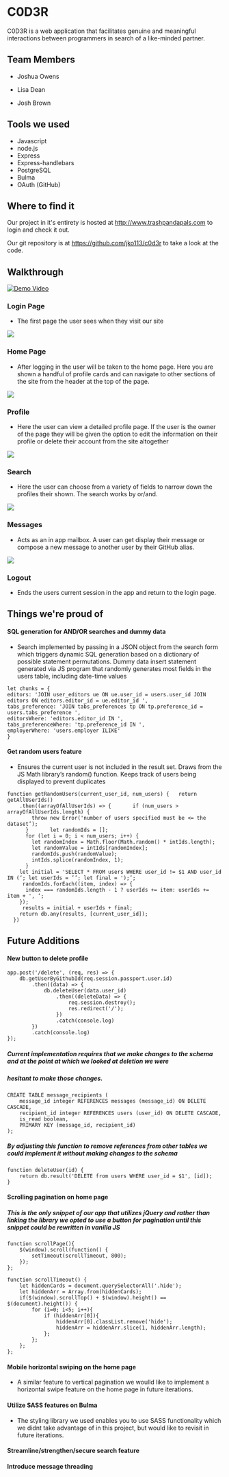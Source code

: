 # C0D3R 

C0D3R is a web application that facilitates genuine and meaningful interactions between programmers in search of a like-minded partner.


## Team Members

* Joshua Owens

* Lisa Dean

* Josh Brown

## Tools we used

* Javascript
* node.js
* Express
* Express-handlebars
* PostgreSQL
* Bulma
* OAuth (GitHub)

## Where to find it

Our project in it's entirety is hosted at http://www.trashpandapals.com to login and check it out.

Our git repository is at https://github.com/jko113/c0d3r to take a look at the code. 


## Walkthrough

[![Demo Video](readmeimg/youtubeimg.png)](http://www.youtube.com/watch?v=xxSGhGFpLyM "C0D3R ")

### Login Page

* The first page the user sees when they visit our site

<img src="readmeimg/loginpage.png">


### Home Page

* After logging in the user will be taken to the home page. Here you are shown a handful of profile cards and
can navigate to other sections of the site from the header at the top of the page.

<img src="readmeimg/homepage.png">

### Profile

* Here the user can view a detailed profile page. If the user is the owner of the page they will be given the option to 
edit the information on their profile or delete their account from the site altogether

<img src="readmeimg/profilepage.png">


### Search

* Here the user can choose from a variety of fields to narrow down the profiles their shown. The search works by or/and.  

<img src="readmeimg/searchpage.png">

### Messages

* Acts as an in app mailbox. A user can get display their message or compose a new message to another user by their GitHub alias.

<img src="readmeimg/messagespage.png">

### Logout

* Ends the users current session in the app and return to the login page.


## Things we're proud of

#### SQL generation for AND/OR searches and dummy data 
* Search implemented by passing in a JSON object from the search form which triggers dynamic SQL generation based on a dictionary of possible statement permutations. Dummy data insert statement generated via JS program that randomly generates most fields in the users table, including date-time values

~~~
let chunks = {
editors: 'JOIN user_editors ue ON ue.user_id = users.user_id JOIN editors ON editors.editor_id = ue.editor_id ',
tabs_preference: 'JOIN tabs_preferences tp ON tp.preference_id = users.tabs_preference ',
editorsWhere: 'editors.editor_id IN ',
tabs_preferenceWhere: 'tp.preference_id IN ',
employerWhere: 'users.employer ILIKE'
}
~~~

#### Get random users feature
* Ensures the current user is not included in the result set. Draws from the JS Math library’s random() function. Keeps track of users being displayed to prevent duplicates

~~~
function getRandomUsers(current_user_id, num_users) {   return getAllUserIds()
    .then((arrayOfAllUserIds) => {       if (num_users > arrayOfAllUserIds.length) {
        throw new Error('number of users specified must be <= the dataset’);
      }       let randomIds = [];
      for (let i = 0; i < num_users; i++) {
        let randomIndex = Math.floor(Math.random() * intIds.length);
        let randomValue = intIds[randomIndex];
        randomIds.push(randomValue);
        intIds.splice(randomIndex, 1);
      }
    let initial = 'SELECT * FROM users WHERE user_id != $1 AND user_id IN (‘; let userIds = ’’; let final = ');’;
     randomIds.forEach((item, index) => {
      index === randomIds.length - 1 ? userIds += item: userIds += item + ', ‘; 
    });
     results = initial + userIds + final;
    return db.any(results, [current_user_id]);
  })
~~~

## Future Additions

#### New button to delete profile
~~~
app.post('/delete', (req, res) => {
    db.getUserByGithubId(req.session.passport.user.id)
        .then((data) => {
            db.deleteUser(data.user_id)
                .then((deleteData) => {
                    req.session.destroy();
                    res.redirect('/');
                })
                .catch(console.log)
        })
        .catch(console.log)
});
~~~
##### Current implementation requires that we make changes to the schema and at the point at which we looked at deletion we were 
##### hesitant to make those changes.

~~~
CREATE TABLE message_recipients (
    message_id integer REFERENCES messages (message_id) ON DELETE CASCADE,
    recipient_id integer REFERENCES users (user_id) ON DELETE CASCADE,
    is_read boolean,
    PRIMARY KEY (message_id, recipient_id)
);
~~~

##### By adjusting this function to remove references from other tables we could implement it without making changes to the schema

~~~
function deleteUser(id) {
    return db.result('DELETE from users WHERE user_id = $1', [id]);
}
~~~


#### Scrolling pagination on home page

##### This is the only snippet of our app that utilizes jQuery and rather than linking the library we opted to use a button for pagination until this snippet could be rewritten in vanilla JS
~~~
function scrollPage(){
    $(window).scroll(function() {
        setTimeout(scrollTimeout, 800);
    });
};

function scrollTimeout() {
    let hiddenCards = document.querySelectorAll('.hide');
    let hiddenArr = Array.from(hiddenCards);
    if($(window).scrollTop() + $(window).height() == $(document).height()) {
        for (i=0; i<5; i++){
            if (hiddenArr[0]){
                hiddenArr[0].classList.remove('hide');
                hiddenArr = hiddenArr.slice(1, hiddenArr.length);
            };
        };
    };
};
~~~

#### Mobile horizontal swiping on the home page

* A similar feature to vertical pagination we woulld like to implement a horizontal swipe feature on the home page in future iterations.

#### Utilize SASS features on Bulma

* The styling library we used enables you to use SASS functionality which we didnt take advantage of in this project, but would like to revisit in future iterations.

#### Streamline/strengthen/secure search feature

#### Introduce message threading
